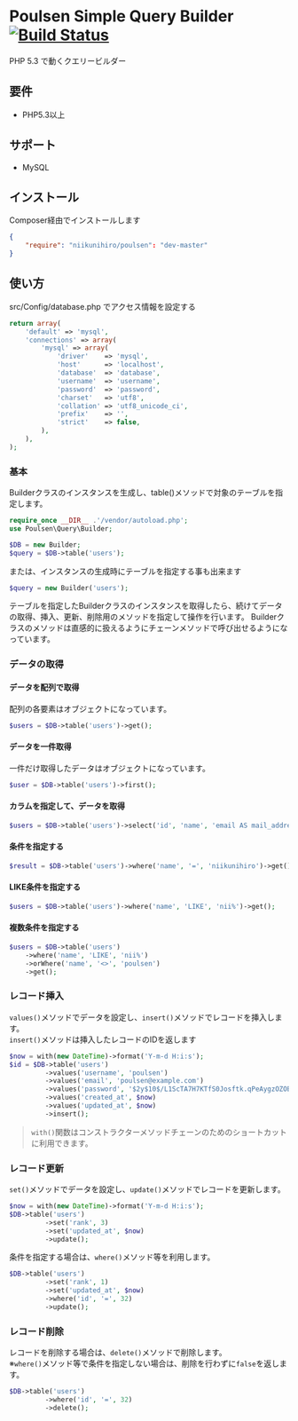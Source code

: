# Poulsen Simple Query Builder [![Build Status](https://travis-ci.org/niikunihiro/poulsen.svg?branch=master)](https://travis-ci.org/niikunihiro/poulsen)

PHP 5.3 で動くクエリービルダー

## 要件

- PHP5.3以上

## サポート

- MySQL

## インストール

Composer経由でインストールします

```composer.json
{
    "require": "niikunihiro/poulsen": "dev-master"
}
```

## 使い方

src/Config/database.php でアクセス情報を設定する

```php
return array(
    'default' => 'mysql',
    'connections' => array(
        'mysql' => array(
            'driver'    => 'mysql',
            'host'      => 'localhost',
            'database'  => 'database',
            'username'  => 'username',
            'password'  => 'password',
            'charset'   => 'utf8',
            'collation' => 'utf8_unicode_ci',
            'prefix'    => '',
            'strict'    => false,
        ),
    ),
);
```

### 基本

Builderクラスのインスタンスを生成し、table()メソッドで対象のテーブルを指定します。

```php
require_once __DIR__ .'/vendor/autoload.php';
use Poulsen\Query\Builder;

$DB = new Builder;
$query = $DB->table('users');
```

または、インスタンスの生成時にテーブルを指定する事も出来ます

```php
$query = new Builder('users');
```

テーブルを指定したBuilderクラスのインスタンスを取得したら、続けてデータの取得、挿入、更新、削除用のメソッドを指定して操作を行います。
Builderクラスのメソッドは直感的に扱えるようにチェーンメソッドで呼び出せるようになっています。


### データの取得

#### データを配列で取得

配列の各要素はオブジェクトになっています。

```php
$users = $DB->table('users')->get();
```

#### データを一件取得

一件だけ取得したデータはオブジェクトになっています。

```php
$user = $DB->table('users')->first();
```

#### カラムを指定して、データを取得

```php
$users = $DB->table('users')->select('id', 'name', 'email AS mail_address')->first();
```

#### 条件を指定する

```php
$result = $DB->table('users')->where('name', '=', 'niikunihiro')->get();
```

#### LIKE条件を指定する

```php
$users = $DB->table('users')->where('name', 'LIKE', 'nii%')->get();
```

#### 複数条件を指定する

```php
$users = $DB->table('users')
    ->where('name', 'LIKE', 'nii%')
    ->orWhere('name', '<>', 'poulsen')
    ->get();
```

### レコード挿入

`values()`メソッドでデータを設定し、`insert()`メソッドでレコードを挿入します。  
`insert()`メソッドは挿入したレコードのIDを返します

```php
$now = with(new DateTime)->format('Y-m-d H:i:s');
$id = $DB->table('users')
         ->values('username', 'poulsen')
         ->values('email', 'poulsen@example.com')
         ->values('password', '$2y$10$/L1ScTA7H7KTfS0Josftk.qPeAygzOZOB1GClEkTlMzmmuFw7/Yxa')
         ->values('created_at', $now)
         ->values('updated_at', $now)
         ->insert();
```

> `with()`関数はコンストラクターメソッドチェーンのためのショートカットに利用できます。

### レコード更新

`set()`メソッドでデータを設定し、`update()`メソッドでレコードを更新します。

```php
$now = with(new DateTime)->format('Y-m-d H:i:s');
$DB->table('users')
         ->set('rank', 3)
         ->set('updated_at', $now)
         ->update();
```

条件を指定する場合は、`where()`メソッド等を利用します。

```php
$DB->table('users')
         ->set('rank', 1)
         ->set('updated_at', $now)
         ->where('id', '=', 32)
         ->update();
```

### レコード削除

レコードを削除する場合は、`delete()`メソッドで削除します。  
※`where()`メソッド等で条件を指定しない場合は、削除を行わずに`false`を返します。

```php
$DB->table('users')
         ->where('id', '=', 32)
         ->delete();
```
